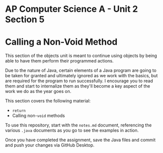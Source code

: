 # AP Computer Science A - Unit 2 Section 5

# Calling a Non-Void Method

This section of the objects unit is meant to continue using objects by being able to have them perform their programmed actions.

Due to the nature of Java, certain elements of a Java program are going to be taken for granted and ultimately ignored as we work with the basics, but are required for the program to run successfully. I encourage you to read them and start to internalize them as they'll become a key aspect of the work we do as the year goes on.

This section covers the following material:

- `return`
- Calling non-`void` methods

To use this repository, start with the `notes.md` document, referencing the various `.java` documents as you go to see the examples in action.

Once you have completed the assignment, save the Java files and commit and push your changes via GitHub Desktop.
